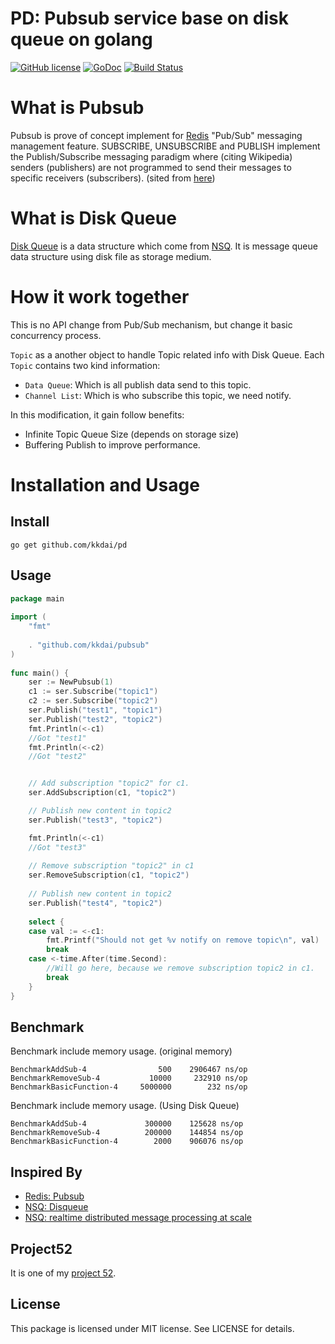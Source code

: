 PD: Pubsub service base on disk queue on golang
==============

[![GitHub license](https://img.shields.io/badge/license-MIT-blue.svg)](https://raw.githubusercontent.com/kkdai/pd/master/LICENSE)  [![GoDoc](https://godoc.org/github.com/kkdai/pd?status.svg)](https://godoc.org/github.com/kkdai/pd)  [![Build Status](https://travis-ci.org/kkdai/pd.svg?branch=master)](https://travis-ci.org/kkdai/pd)



What is Pubsub
=============
Pubsub is prove of concept implement for [Redis](http://redis.io/) "Pub/Sub" messaging management feature. SUBSCRIBE, UNSUBSCRIBE and PUBLISH implement the Publish/Subscribe messaging paradigm where (citing Wikipedia) senders (publishers) are not programmed to send their messages to specific receivers (subscribers).  (sited from [here](http://redis.io/topics/pubsub))

What is Disk Queue
=============
[Disk Queue](https://github.com/nsqio/nsq/blob/master/nsqd/diskqueue.go) is a data structure which come from [NSQ](https://github.com/nsqio/nsq). It is message queue data structure using disk file as storage medium.

How it work together
=============

This is no API change from Pub/Sub mechanism, but change it basic concurrency process.

`Topic` as a another object to handle Topic related info with Disk Queue. Each `Topic` contains two kind information:

- `Data Queue`: Which is all publish data send to this topic.
- `Channel List`: Which is who subscribe this topic, we need notify.

In this modification, it gain follow benefits:

- Infinite Topic Queue Size (depends on storage size)
- Buffering Publish to improve performance.



Installation and Usage
=============


Install
---------------
```
go get github.com/kkdai/pd
```

Usage
---------------

```go
package main
    
import (
	"fmt"
    
	. "github.com/kkdai/pubsub"
)
    
func main() {
	ser := NewPubsub(1)
	c1 := ser.Subscribe("topic1")
	c2 := ser.Subscribe("topic2")
	ser.Publish("test1", "topic1")
	ser.Publish("test2", "topic2")
	fmt.Println(<-c1)
	//Got "test1"
	fmt.Println(<-c2)
	//Got "test2"


    // Add subscription "topic2" for c1.          
	ser.AddSubscription(c1, "topic2")

    // Publish new content in topic2
	ser.Publish("test3", "topic2")

	fmt.Println(<-c1)
	//Got "test3"
	
    // Remove subscription "topic2" in c1
	ser.RemoveSubscription(c1, "topic2")
	
    // Publish new content in topic2
	ser.Publish("test4", "topic2")
    
	select {
	case val := <-c1:
		fmt.Printf("Should not get %v notify on remove topic\n", val)
		break
	case <-time.After(time.Second):
	    //Will go here, because we remove subscription topic2 in c1.         
		break
	}
}
```

Benchmark
---------------

Benchmark include memory usage. (original memory)

```
BenchmarkAddSub-4       	     500	2906467 ns/op
BenchmarkRemoveSub-4    	   10000	 232910 ns/op
BenchmarkBasicFunction-4	 5000000	    232 ns/op
```

Benchmark include memory usage. (Using Disk Queue)

```
BenchmarkAddSub-4       	  300000	125628 ns/op 
BenchmarkRemoveSub-4    	  200000    144854 ns/op
BenchmarkBasicFunction-4	    2000	906076 ns/op
```

Inspired By
---------------

- [Redis: Pubsub](http://redis.io/topics/pubsub)
- [NSQ: Disqueue](https://github.com/nsqio/nsq/blob/master/nsqd/diskqueue.go)
- [NSQ: realtime distributed message processing at scale](http://word.bitly.com/post/33232969144/nsq)

Project52
---------------

It is one of my [project 52](https://github.com/kkdai/project52).


License
---------------

This package is licensed under MIT license. See LICENSE for details.
